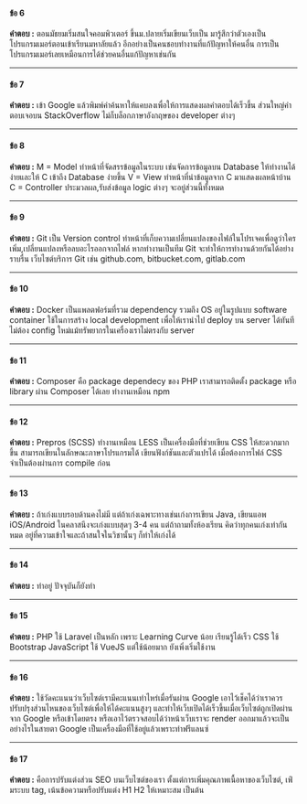 #### ข้อ 6

**คำตอบ :** ตอนมัธยมเริ่มสนใจคอมพิวเตอร์ ขึ้นม.ปลายเริ่มเขียนเว็บเป็น มารู้สึกว่าตัวเองเป็นโปรแกรมเมอร์ตอนเข้าเรียนมหาลัยแล้ว อีกอย่างเป็นคนชอบทำงานที่แก้ปัญหาให้คนอื่น การเป็นโปรแกรมเมอร์เลยเหมือนการได้ช่วยคนอื่นแก้ปัญหาเช่นกัน

----

#### ข้อ 7

**คำตอบ :** เข้า Google แล้วพิมพ์คำค้นหาให้แคบลงเพื่อให้การแสดงผลคำตอบได้เร็วขึ้น ส่วนใหญ่คำตอบเจอบน StackOverflow ไม่ก็บล็อกภาษาอังกฤษของ developer ต่างๆ

----

#### ข้อ 8

**คำตอบ :** 
M = Model ทำหน้าที่จัดสรรข้อมูลในระบบ เช่นจัดการข้อมูลบน Database ให้ทำงานได้ง่ายและให้ C เข้าถึง Database ง่ายขึ้น
V = View ทำหน้าที่นำข้อมูลจาก C มาแสดงผลหน้าบ้าน
C = Controller ประมวลผล,รับส่งข้อมูล logic ต่างๆ จะอยู่ส่วนนี้ทั้งหมด

----

#### ข้อ 9

**คำตอบ :** Git เป็น Version control ทำหน้าที่เก็บความเปลี่ยนแปลงของไฟล์ในโปรเจคเพื่อดูว่าใครเพิ่ม,เปลี่ยนแปลงหรือลบอะไรออกจากไฟล์ หากทำงานเป็นทีม Git จะทำให้การทำงานด้วยกันได้อย่างราบรื่น เว็บไซต์บริการ Git เช่น github.com, bitbucket.com, gitlab.com

----

#### ข้อ 10

**คำตอบ :** Docker เป็นแพลตฟอร์มที่รวม dependency รวมถึง OS อยู่ในรูปแบบ software container ใช้ในการสร้าง local development เพื่อให้เรานำไป deploy บน server ได้ทันที ไม่ต้อง config ใหม่แม้ทรัพยากรในเครื่องเราไม่ตรงกับ server

----

#### ข้อ 11

**คำตอบ :** Composer คือ package dependecy ของ PHP เราสามารถติดตั้ง package หรือ library ผ่าน Composer ได้เลย ทำงานเหมือน npm

----

#### ข้อ 12

**คำตอบ :** Prepros (SCSS) ทำงานเหมือน LESS เป็นเครื่องมือที่ช่วยเขียน CSS ให้สะดวกมากขึ้น สามารถเขียนในลักษณะภาษาโปรแกรมได้ เขียนฟังก์ชันและตัวแปรได้ เมื่อต้องการไฟล์ CSS จำเป็นต้องผ่านการ compile ก่อน

----

#### ข้อ 13

**คำตอบ :** ถ้าเก่งแบบรอบด้านคงไม่มี แต่ถ้าเก่งเฉพาะทางเช่นเก่งการเขียน Java, เขียนแอพ iOS/Android ในคลาสนึงจะเก่งแบบสุดๆ 3-4 คน แต่ถ้าถามทั้งห้องเรียน คิดว่าทุกคนเก่งเท่ากันหมด อยู่ที่ความเข้าใจและถ้าสนใจในวิชานั้นๆ ก็ทำให้เก่งได้

----

#### ข้อ 14

**คำตอบ :** ทำอยู่ ปัจจุบันก็ยังทำ

----

#### ข้อ 15

**คำตอบ :** PHP ใช้ Laravel เป็นหลัก เพราะ Learning Curve น้อย เรียนรู้ได้เร็ว CSS ใช้ Bootstrap JavaScript ใช้ VueJS แต่ใช้น้อยมาก ยังเพิ่งเริ่มใช้งาน

----

#### ข้อ 16

**คำตอบ :** ใช้วัดคะแนนว่าเว็บไซต์เรามีคะแนนเท่าไหร่เมื่อรันผ่าน Google เอาไว้เช็คได้ว่าเราควรปรับปรุงส่วนไหนของเว็บไซต์เพื่อให้ได้คะแนนสูงๆ และทำให้เว็บเปิดได้เร็วขึ้นเมื่อเว็บไซต์ถูกเปิดผ่านจาก Google หรือเข้าโดยตรง หรือเอาไว้ตรวจสอบได้ว่าหน้าเว็บเราจะ render ออกมาแล้วจะเป็นอย่างไรในสายตา Google เป็นเครื่องมือที่ใช้อยู่แล้วเพราะทำฟรีแลนซ์

----

#### ข้อ 17

**คำตอบ :** คือการปรับแต่งส่วน SEO บนเว็บไซต์ของเรา ตั้งแต่การเพิ่มคุณภาพเนื้อหาของเว็บไซต์, เพ่ิมระบบ tag, เน้นข้อความหรือปรับแต่ง H1 H2 ให้เหมาะสม เป็นต้น